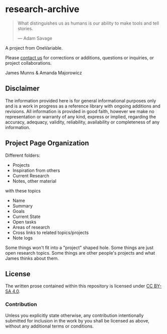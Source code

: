 # research-archive

> What distinguishes us as humans is our ability to make tools and tell stories.
>
> &mdash; Adam Savage

A project from OneVariable.

Please [contact us] for corrections or additions, questions or inquiries, or project collaborations.

[contact us]: mailto:contact@onevariable.com

James Munns & Amanda Majorowicz

## Disclaimer

The information provided here is for general informational purposes only and is a work in progress as a reference library with ongoing additions and revisions. All information is provided in good faith, however we make no representation or warranty of any kind, express or implied, regarding the accuracy, adequacy, validity, reliability, availability or completeness of any information.

## Project Page Organization

Different folders: 

* Projects
* Inspiration from others
* Current Research 
* Notes, other material

with these topics 

+ Name
+ Summary
+ Goals
+ Current State
+ Open tasks
+ Areas of research
+ Cross links to related topics/projects
+ Note logs

Some things won't fit into a "project" shaped hole. Some things are just open research topics. Some things are other people's projects and what James thinks about them.

## License

The written prose contained within this repository is licensed under [CC BY-SA 4.0](https://creativecommons.org/licenses/by-sa/4.0/).

### Contribution

Unless you explicitly state otherwise, any contribution intentionally submitted for inclusion in the work by you shall be licensed as above, without any additional terms or conditions.
